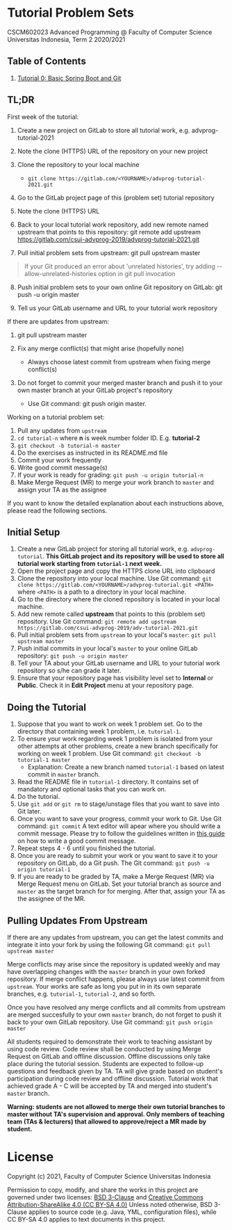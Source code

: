 # Tutorial Problem Sets

CSCM602023 Advanced Programming @ Faculty of Computer Science Universitas
Indonesia, Term 2 2020/2021

## Table of Contents

1. [Tutorial 0: Basic Spring Boot and Git](tutorial0/readme.md)

## **TL;DR**

First week of the tutorial:

1. Create a new project on GitLab to store all tutorial work, e.g.
advprog-tutorial-2021

2. Note the clone (HTTPS) URL of the repository on your new project
3. Clone the repository to your local machine
    - `git clone https://gitlab.com/<YOURNAME>/advprog-tutorial-2021.git`
 4. Go to the GitLab project page of this (problem set) tutorial repository
5. Note the clone (HTTPS) URL
6. Back to your local tutorial work repository, add new remote named upstream
that points to this repository:
git remote add upstream https://gitlab.com/csui-advprog-2019/advprog-tutorial-2021.git
7. Pull initial problem sets from upstream: git pull upstream master

> If your Git produced an error about 'unrelated histories', try adding
--allow-unrelated-histories option in git pull invocation

8. Push initial problem sets to your own online Git repository on GitLab:
git push -u origin master

9. Tell us your GitLab username and URL to your tutorial work repository

If there are updates from upstream:

1. git pull upstream master
2. Fix any merge conflict(s) that might arise (hopefully none)

      - Always choose latest commit from upstream when fixing merge
        conflict(s)
3. Do not forget to commit your merged master branch and push it
to your own master branch at your GitLab project's repository
    - Use Git command: git push origin master.
 
 
 Working on a tutorial problem set:
 
1. Pull any updates from `upstream`
2. `cd tutorial-n` where **n** is week number folder ID. E.g. **tutorial-2**
3. `git checkout -b tutorial-n master`
4. Do the exercises as instructed in its README.md file
5. Commit your work frequently
6. Write good commit message(s)
7. If your work is ready for grading: `git push -u origin tutorial-n`
8. Make Merge Request (MR) to merge your work branch to `master` and
assign your TA as the assignee

If you want to know the detailed explanation about each instructions above,
please read the following sections.

## Initial Setup

1. Create a new GitLab project for storing all tutorial work, e.g.
`advprog-tutorial`. **This GitLab project and its repository will be
used to store all tutorial work starting from `tutorial-1` next week.**
2. Open the project page and copy the HTTPS clone URL into clipboard
3. Clone the repository into your local machine. Use Git command:
`git clone https://gitlab.com/<YOURNAME>/advprog-tutorial.git <PATH>`
where `<PATH>` is a path to a directory in your local machine.
4. Go to the directory where the cloned repository is located in your
local machine.
5. Add new remote called **upstream** that points to this (problem set)
repository. Use Git command: `git remote add upstream https://gitlab.com/csui-advprog-2019/adv-tutorial-2021.git`
6. Pull initial problem sets from `upstream` to your local's `master`:
`git pull upstream master`
7. Push initial commits in your local's `master` to your online GitLab
repository: `git push -u origin master`
8. Tell your TA about your GitLab username and URL to your tutorial
work repository so s/he can grade it later.
9. Ensure that your repository page has visibility level set to
**Internal** or **Public**. Check it in **Edit Project** menu at
your repository page.

## Doing the Tutorial

1. Suppose that you want to work on week 1 problem set. Go to the
directory that containing week 1 problem, i.e. `tutorial-1`.
2. To ensure your work regarding week 1 problem is isolated from
your other attempts at other problems, create a new branch
specifically for working on week 1 problem. Use Git command:
`git checkout -b tutorial-1 master`
    - Explanation: Create a new branch named `tutorial-1` based on 
    latest commit in `master` branch.
3. Read the README file in `tutorial-1` directory. It contains set of
mandatory and optional tasks that you can work on.
4. Do the tutorial.
5. Use `git add` or `git rm` to stage/unstage files that you want to
save into Git later.
6. Once you want to save your progress, commit your work to Git. Use
Git command: `git commit` A text editor will apear where you should
write a commit message. Please try to follow the guidelines written
in [this guide](http://chris.beams.io/posts/git-commit/) on how to
write a good commit message.
7. Repeat steps 4 - 6 until you finished the tutorial.
8. Once you are ready to submit your work or you want to save it to
your repository on GitLab, do a Git push. The Git command: 
`git push -u origin tutorial-1`
9. If you are ready to be graded by TA, make a Merge Request (MR) via
Merge Request menu on GitLab. Set your tutorial branch as source and
`master` as the target branch for for merging. After that, assign your TA
as the assignee of the MR.

## Pulling Updates From Upstream

If there are any updates from upstream, you can get the latest commits
and integrate it into your fork by using the following Git command:
`git pull upstream master`

Merge conflicts may arise since the repository is updated weekly and
may have overlapping changes with the `master` branch in your own
forked repository. If merge conflict happens, please always use latest
commit from `upstream`. Your works are safe as long you put in in its
own separate branches, e.g. `tutorial-1`, `tutorial-2`, and so forth.

Once you have resolved any merge conflicts and all commits from
upstream are merged succesfully to your own `master` branch, do not
forget to push it back to your own GitLab repository. Use Git command:
`git push origin master`

    
All students required to demonstrate their work to teaching assistant by
using code review. Code review shall be conducted by using Merge
Request on GitLab and offline discussion. Offline discussions only take place during the tutorial session.
Students are expected to follow-up questions and feedback given by TA.
TA will give grade based on student's participation during code review and
offline discussion. Tutorial work that achieved grade A - C will be accepted
by TA and merged into student's `master` branch.

**Warning: students are not allowed to merge their own tutorial branches
to master without TA's supervision and approval. Only members of teaching
team (TAs & lecturers) that allowed to approve/reject a MR made by student.**

# License

Copyright (c) 2021, Faculty of Computer Science Universitas Indonesia

Permission to copy, modify, and share the works in this project are governed
under two licenses: [BSD 3-Clause][1] and [Creative Commons Attribution-ShareAlike 4.0 (CC BY-SA 4.0)][2]
Unless noted otherwise, BSD 3-Clause applies to source code (e.g. Java, YML,
configuration files), while CC BY-SA 4.0 applies to text documents in this project.

[1]: LICENSE
[2]: https://creativecommons.org/licenses/by-sa/4.0/
